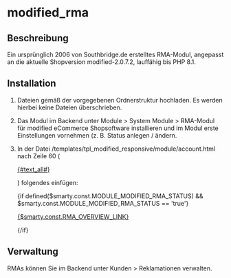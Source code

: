 # modified_rma

## Beschreibung

Ein ursprünglich 2006 von Southbridge.de erstelltes RMA-Modul, angepasst an die aktuelle Shopversion modified-2.0.7.2, lauffähig bis PHP 8.1.

## Installation

1. Dateien gemäß der vorgegebenen Ordnerstruktur hochladen. Es werden hierbei keine Dateien überschrieben.

2. Das Modul im Backend unter Module > System Module > RMA-Modul für modified eCommerce Shopsoftware installieren und im Modul erste Einstellungen vornehmen (z. B. Status anlegen / ändern.

3. In der Datei /templates/tpl_modified_responsive/module/account.html nach Zeile 60 (<p><a href="{$LINK_ALL}">{#text_all#}</a></p>) folgendes einfügen:
  
    {if defined($smarty.const.MODULE_MODIFIED_RMA_STATUS) && $smarty.const.MODULE_MODIFIED_RMA_STATUS == 'true'}
      <p><a href="{$smarty.const.FILENAME_RMA_OVERVIEW|xtc_href_link}">{$smarty.const.RMA_OVERVIEW_LINK}</a></p>
    {/if}

## Verwaltung

RMAs können Sie im Backend unter Kunden > Reklamationen verwalten.
